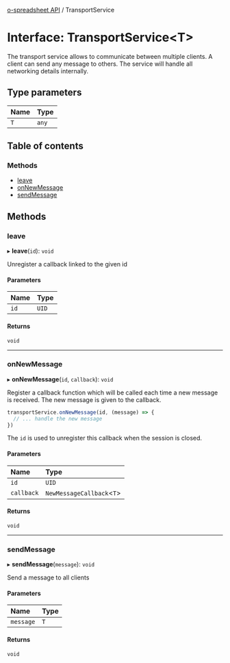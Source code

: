 [o-spreadsheet API](../README.md) / TransportService

# Interface: TransportService<T\>

The transport service allows to communicate between multiple clients.
A client can send any message to others.
The service will handle all networking details internally.

## Type parameters

| Name | Type |
| :------ | :------ |
| `T` | `any` |

## Table of contents

### Methods

- [leave](TransportService.md#leave)
- [onNewMessage](TransportService.md#onnewmessage)
- [sendMessage](TransportService.md#sendmessage)

## Methods

### leave

▸ **leave**(`id`): `void`

Unregister a callback linked to the given id

#### Parameters

| Name | Type |
| :------ | :------ |
| `id` | `UID` |

#### Returns

`void`

___

### onNewMessage

▸ **onNewMessage**(`id`, `callback`): `void`

Register a callback function which will be called each time
a new message is received.
The new message is given to the callback.

```js
transportService.onNewMessage(id, (message) => {
  // ... handle the new message
})
```
The `id` is used to unregister this callback when the session is closed.

#### Parameters

| Name | Type |
| :------ | :------ |
| `id` | `UID` |
| `callback` | `NewMessageCallback`<`T`\> |

#### Returns

`void`

___

### sendMessage

▸ **sendMessage**(`message`): `void`

Send a message to all clients

#### Parameters

| Name | Type |
| :------ | :------ |
| `message` | `T` |

#### Returns

`void`
